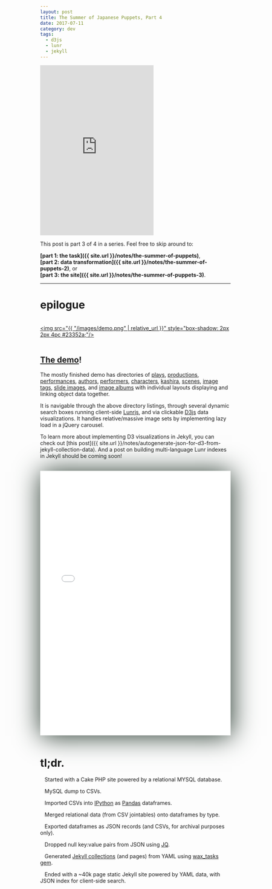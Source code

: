 ```yaml
---
layout: post
title: The Summer of Japanese Puppets, Part 4
date: 2017-07-11
category: dev
tags:
  - d3js
  - lunr
  - jekyll
---
```


<iframe height="450px" src="https://www.youtube.com/embed/ZaI8fN4176k" frameborder="0" allowfullscreen></iframe>

This post is part 3 of 4 in a series. Feel free to skip around to:

__[part 1: the task]({{ site.url }}/notes/the-summer-of-puppets)__,<br>__[part 2: data transformation]({{ site.url }}/notes/the-summer-of-puppets-2)__, or <br>__[part 3: the site]({{ site.url }}/notes/the-summer-of-puppets-3)__.

<hr>

# epilogue

<br><a href="https://bunraku.cul.columbia.edu/"><img src="{{ "/images/demo.png" | relative_url }}" style="box-shadow: 2px 2px 4pc #23352a;"/></a><br><br>

## [The demo](https://bunraku.cul.columbia.edu/)!

The mostly finished demo has directories of
[plays](https://bunraku.cul.columbia.edu/plays/),
[productions](https://bunraku.cul.columbia.edu/productions/),
[performances](https://bunraku.cul.columbia.edu/performances/),
[authors](https://bunraku.cul.columbia.edu/authors/),
[performers](https://bunraku.cul.columbia.edu/performers/),
[characters](https://bunraku.cul.columbia.edu/characters/),
[kashira](https://bunraku.cul.columbia.edu/kashira/),
[scenes](https://bunraku.cul.columbia.edu/scenes/2671/),
[image tags](https://bunraku.cul.columbia.edu/tags/),
[slide images](https://bunraku.cul.columbia.edu/slides/), and
[image albums](https://bunraku.cul.columbia.edu/albums/)
with individual layouts displaying and linking object data together.

It is navigable through the above directory listings, through several dynamic search boxes running client-side [Lunrjs](https://lunrjs.com/), and via clickable [D3js](https://d3js.org/) data visualizations. It handles relative/massive image sets by implementing lazy load in a jQuery carousel.

To learn more about implementing D3 visualizations in Jekyll, you can check out [this post]({{ site.url }}/notes/autogenerate-json-for-d3-from-jekyll-collection-data). And a post on building multi-language Lunr indexes in Jekyll should be coming soon!

<br>
<iframe width="100%" height="700" src="//jsfiddle.net/marii_/zkdzy0qq/2/embedded/result,js/" allowfullscreen="allowfullscreen" frameborder="0" style="box-shadow: 2px 2px 4pc #23352a;"></iframe>
<br><br>

# tl;dr.

<i class="fa fa-chevron-circle-right" aria-hidden="true"></i>&nbsp;&nbsp;
Started with a Cake PHP site powered by a relational MYSQL database.

<i class="fa fa-chevron-circle-right" aria-hidden="true"></i>&nbsp;&nbsp;
MySQL dump to CSVs.

<i class="fa fa-chevron-circle-right" aria-hidden="true"></i>&nbsp;&nbsp;
Imported CSVs into [IPython](https://ipython.org/) as [Pandas](http://pandas.pydata.org/) dataframes.

<i class="fa fa-chevron-circle-right" aria-hidden="true"></i>&nbsp;&nbsp;
Merged relational data (from CSV jointables) onto dataframes by type.

<i class="fa fa-chevron-circle-right" aria-hidden="true"></i>&nbsp;&nbsp;
Exported dataframes as JSON records (and CSVs, for archival purposes only).

<i class="fa fa-chevron-circle-right" aria-hidden="true"></i>&nbsp;&nbsp;
Dropped null key:value pairs from JSON using [JQ](https://stedolan.github.io/jq/).


<i class="fa fa-chevron-circle-right" aria-hidden="true"></i>&nbsp;&nbsp;
Generated [Jekyll collections](https://jekyllrb.com/docs/collections/) (and pages) from YAML using [wax_tasks gem](https://github.com/mnyrop/wax_tasks).

<i class="fa fa-chevron-circle-right" aria-hidden="true"></i>&nbsp;&nbsp;
Ended with a ~40k page static Jekyll site powered by YAML data, with JSON index for client-side search.



<br><br>
